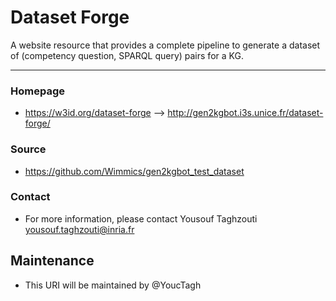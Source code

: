 # Dataset Forge

A website resource that provides a complete pipeline to generate a dataset of (competency question, SPARQL query) pairs for a KG.

---

### Homepage
* https://w3id.org/dataset-forge --> http://gen2kgbot.i3s.unice.fr/dataset-forge/

### Source
* https://github.com/Wimmics/gen2kgbot_test_dataset

### Contact
* For more information, please contact Yousouf Taghzouti <yousouf.taghzouti@inria.fr>

## Maintenance
* This URI will be maintained by @YoucTagh

